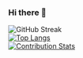 ### Hi there 👋

![GitHub Streak](https://github-readme-streak-stats.herokuapp.com/?user=chunkeat99) <br>
[![Top Langs](https://github-readme-stats.vercel.app/api/top-langs/?username=chunkeat99&layout=compact)](https://github.com/chunkeat99/github-readme-stats)<br>
[![Contribution Stats](https://github-contribution-stats.vercel.app/api/?username=chunkeat99)](https://github.com/chunkeat99/github-contribution-stats/)


<!--
**chunkeat99/chunkeat99** is a ✨ _special_ ✨ repository because its `README.md` (this file) appears on your GitHub profile.

Here are some ideas to get you started:

- 🔭 I’m currently working on ...
- 🌱 I’m currently learning ...
- 👯 I’m looking to collaborate on ...
- 🤔 I’m looking for help with ...
- 💬 Ask me about ...
- 📫 How to reach me: ...
- 😄 Pronouns: ...
- ⚡ Fun fact: ...
-->

